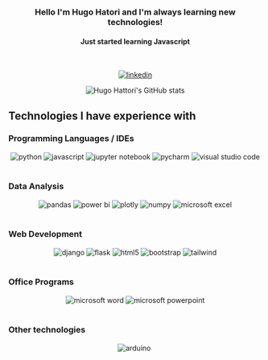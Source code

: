 <div align="center">
    <h3> Hello I'm Hugo Hatori and I'm always learning new technologies! </h3>
    <h4> Just started learning Javascript</h4>
<br>

[![linkedin](https://img.shields.io/badge/LinkedIn-0077B5?style=for-the-badge&logo=linkedin&logoColor=white)](https://www.linkedin.com/in/hugo-massashi-hatori-936787209/)

![Hugo Hattori's GitHub stats](https://github-readme-stats.vercel.app/api?username=Hugo-Hattori&show_icons=true&theme=radical)

</div>

## Technologies I have experience with

### Programming Languages / IDEs

<div style="display: inline_block" align="center">
    <img align="center" alt="python" src="https://img.shields.io/badge/Python-3776AB?style=for-the-badge&logo=python&logoColor=white">
    <img align="center" alt="javascript" src="https://img.shields.io/badge/JavaScript-F7DF1E.svg?style=for-the-badge&logo=JavaScript&logoColor=black">
    <img align="center" alt="jupyter notebook" src="https://img.shields.io/badge/Jupyter-F37626.svg?style=for-the-badge&logo=Jupyter&logoColor=white">
    <img align="center" alt="pycharm" src="https://img.shields.io/badge/PyCharm-000000.svg?style=for-the-badge&logo=PyCharm&logoColor=white">
    <img align="center" alt="visual studio code" src="https://img.shields.io/badge/Visual%20Studio%20Code-007ACC.svg?style=for-the-badge&logo=Visual-Studio-Code&logoColor=white">
</div><br>

### Data Analysis

<div style="display: inline_block" align="center">
    <img align="center" alt="pandas" src="https://img.shields.io/badge/pandas-150458.svg?style=for-the-badge&logo=pandas&logoColor=white">
    <img align="center" alt="power bi" src="https://img.shields.io/badge/Power%20BI-F2C811.svg?style=for-the-badge&logo=Power-BI&logoColor=black">
    <img align="center" alt="plotly" src="https://img.shields.io/badge/Plotly-3F4F75.svg?style=for-the-badge&logo=Plotly&logoColor=white">
    <img align="center" alt="numpy" src="https://img.shields.io/badge/NumPy-013243.svg?style=for-the-badge&logo=NumPy&logoColor=white">
    <img align="center" alt="microsoft excel" src="https://img.shields.io/badge/Microsoft_Excel-217346?style=for-the-badge&logo=microsoft-excel&logoColor=white">
</div><br>

### Web Development

<div style="display: inline_block" align="center">
    <img align="center" alt="django" src="https://img.shields.io/badge/Django-092E20?style=for-the-badge&logo=django&logoColor=white">
    <img align="center" alt="flask" src="https://img.shields.io/badge/Flask-000000?style=for-the-badge&logo=flask&logoColor=white">
    <img align="center" alt="html5" src="https://img.shields.io/badge/HTML5-E34F26?style=for-the-badge&logo=html5&logoColor=white">
    <img align="center" alt="bootstrap" src="https://img.shields.io/badge/Bootstrap-563D7C?style=for-the-badge&logo=bootstrap&logoColor=white">
    <img align="center" alt="tailwind" src="https://img.shields.io/badge/Tailwind_CSS-38B2AC?style=for-the-badge&logo=tailwind-css&logoColor=white">
</div><br>

### Office Programs

<div style="display: inline_block" align="center">
    <img align="center" alt="microsoft word" src="https://img.shields.io/badge/Microsoft_Word-2B579A?style=for-the-badge&logo=microsoft-word&logoColor=white">
    <img align="center" alt="microsoft powerpoint" src="https://img.shields.io/badge/Microsoft%20PowerPoint-B7472A.svg?style=for-the-badge&logo=Microsoft-PowerPoint&logoColor=white">
</div><br>

### Other technologies

<div style="display: inline_block" align="center">
    <img align="center" alt="arduino" src="https://img.shields.io/badge/Arduino-00979D?style=for-the-badge&logo=Arduino&logoColor=white">
    <img align="center" alt="" src="https://img.shields.io/badge/Markdown-000000?style=for-the-badge&logo=markdown&logoColor=white">
</div>
